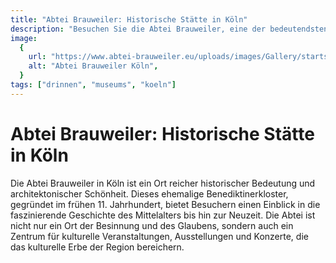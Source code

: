 ```yaml
---
title: "Abtei Brauweiler: Historische Stätte in Köln"
description: "Besuchen Sie die Abtei Brauweiler, eine der bedeutendsten historischen Stätten in Köln, und erleben Sie ihre reiche Geschichte, Architektur und kulturelle Veranstaltungen"
image:
  {
    url: "https://www.abtei-brauweiler.eu/uploads/images/Gallery/startseite/Boegen_Marienhof.jpg",
    alt: "Abtei Brauweiler Köln",
  }
tags: ["drinnen", "museums", "koeln"]
---
```


# Abtei Brauweiler: Historische Stätte in Köln

Die Abtei Brauweiler in Köln ist ein Ort reicher historischer Bedeutung und architektonischer Schönheit. Dieses ehemalige Benediktinerkloster, gegründet im frühen 11. Jahrhundert, bietet Besuchern einen Einblick in die faszinierende Geschichte des Mittelalters bis hin zur Neuzeit. Die Abtei ist nicht nur ein Ort der Besinnung und des Glaubens, sondern auch ein Zentrum für kulturelle Veranstaltungen, Ausstellungen und Konzerte, die das kulturelle Erbe der Region bereichern.
